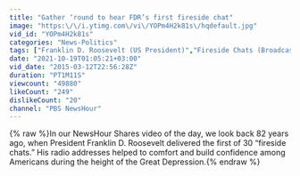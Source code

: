 ```yaml
---
title: "Gather ‘round to hear FDR’s first fireside chat"
image: "https:\/\/i.ytimg.com\/vi\/YOPm4H2k81s\/hqdefault.jpg"
vid_id: "YOPm4H2k81s"
categories: "News-Politics"
tags: ["Franklin D. Roosevelt (US President)","Fireside Chats (Broadcast Content)"]
date: "2021-10-19T01:05:21+03:00"
vid_date: "2015-03-12T22:56:28Z"
duration: "PT1M11S"
viewcount: "49880"
likeCount: "249"
dislikeCount: "20"
channel: "PBS NewsHour"
---
```

{% raw %}In our NewsHour Shares video of the day, we look back 82 years ago, when President Franklin D. Roosevelt delivered the first of 30 “fireside chats.” His radio addresses helped to comfort and build confidence among Americans during the height of the Great Depression.{% endraw %}

